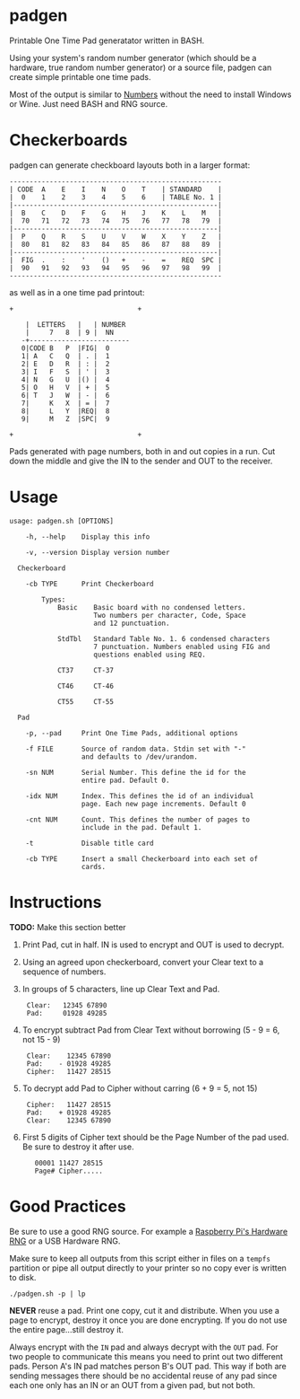 # padgen
Printable One Time Pad generatator written in BASH.

Using your system's random number generator (which should be a hardware, true
random number generator) or a source file, padgen can create simple printable
one time pads.

Most of the output is similar to [Numbers][1] without the need to install
Windows or Wine. Just need BASH and RNG source.

# Checkerboards

padgen can generate checkboard layouts both in a larger format:

    -----------------------------------------------------
    | CODE  A    E    I    N    O    T    | STANDARD    |
    |  0    1    2    3    4    5    6    | TABLE No. 1 |
    |---------------------------------------------------|
    |  B    C    D    F    G    H    J    K    L    M   |
    |  70   71   72   73   74   75   76   77   78   79  |
    |---------------------------------------------------|
    |  P    Q    R    S    U    V    W    X    Y    Z   |
    |  80   81   82   83   84   85   86   87   88   89  |
    |---------------------------------------------------|
    |  FIG  .    :    '    ()   +    -    =    REQ  SPC |
    |  90   91   92   93   94   95   96   97   98   99  |
    -----------------------------------------------------

as well as in a one time pad printout:

    +                               +
   
        |  LETTERS   |   | NUMBER    
        |     7   8  | 9 |  NN       
       -+-------------------------   
       0|CODE B   P  |FIG|  0        
       1| A   C   Q  | . |  1        
       2| E   D   R  | : |  2        
       3| I   F   S  | ' |  3        
       4| N   G   U  |() |  4        
       5| O   H   V  | + |  5        
       6| T   J   W  | - |  6        
       7|     K   X  | = |  7        
       8|     L   Y  |REQ|  8        
       9|     M   Z  |SPC|  9        
    
    +                               +

Pads generated with page numbers, both in and out copies in a run. Cut down the middle and give the IN to the sender and OUT to the receiver.

# Usage

    usage: padgen.sh [OPTIONS]
    
        -h, --help    Display this info
    
        -v, --version Display version number
    
      Checkerboard
    
        -cb TYPE      Print Checkerboard
    
            Types:
                Basic    Basic board with no condensed letters.
                         Two numbers per character, Code, Space
                         and 12 punctuation.
    
                StdTbl   Standard Table No. 1. 6 condensed characters
                         7 punctuation. Numbers enabled using FIG and
                         questions enabled using REQ.
    
                CT37     CT-37
    
                CT46     CT-46
    
                CT55     CT-55
    
      Pad
    
        -p, --pad     Print One Time Pads, additional options
    
        -f FILE       Source of random data. Stdin set with "-"
                      and defaults to /dev/urandom.
    
        -sn NUM       Serial Number. This define the id for the
                      entire pad. Default 0.
    
        -idx NUM      Index. This defines the id of an individual
                      page. Each new page increments. Default 0
    
        -cnt NUM      Count. This defines the number of pages to
                      include in the pad. Default 1.
    
        -t            Disable title card
    
        -cb TYPE      Insert a small Checkerboard into each set of
                      cards.
    

# Instructions

**TODO:** Make this section better

1. Print Pad, cut in half. IN is used to encrypt and OUT is used to decrypt.
2. Using an agreed upon checkerboard, convert your Clear text to a sequence of numbers.
3. In groups of 5 characters, line up Clear Text and Pad.

        Clear:   12345 67890
        Pad:     01928 49285

4. To encrypt subtract Pad from Clear Text without borrowing (5 - 9 = 6, not 15 - 9)

        Clear:    12345 67890
        Pad:    - 01928 49285
        Cipher:   11427 28515

5. To decrypt add Pad to Cipher without carring (6 + 9 = 5, not 15)

        Cipher:   11427 28515
        Pad:    + 01928 49285
        Clear:    12345 67890

6. First 5 digits of Cipher text should be the Page Number of the pad used. Be
sure to destroy it after use.

          00001 11427 28515
          Page# Cipher.....

# Good Practices

Be sure to use a good RNG source. For example a [Raspberry Pi's Hardware RNG][2]
or a USB Hardware RNG.

Make sure to keep all outputs from this script either in files on a `tempfs` partition or pipe all output directly to your printer so no copy ever is written to disk.

    ./padgen.sh -p | lp

**NEVER** reuse a pad. Print one copy, cut it and distribute. When you use
a page to encrypt, destroy it once you are done encrypting. If you do not use
the entire page...still destroy it.

Always encrypt with the `IN` pad and always decrypt with the `OUT` pad. For two
people to communicate this means you need to print out two different pads.
Person A's IN pad matches person B's OUT pad. This way if both are sending
messages there should be no accidental reuse of any pad since each one only has
an IN or an OUT from a given pad, but not both.

[1]: http://users.telenet.be/d.rijmenants/en/numbersgen.htm
[2]: https://wiki.gentoo.org/wiki/Raspberry_Pi/Quick_Install_Guide#Hardware_Random_Number_Generator
